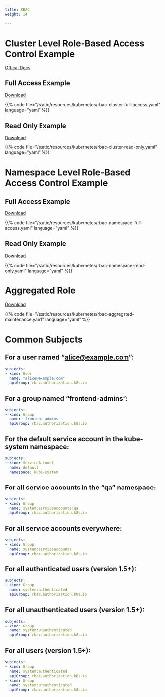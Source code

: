```yaml
---
title: RBAC
weight: 14

---
```


# Cluster Level Role-Based Access Control Example

[Offical Docs](https://kubernetes.io/docs/reference/access-authn-authz/rbac/)

## Full Access Example

[Download](/resources/kubernetes/rbac-cluster-full-access.yaml)

{{% code file="/static/resources/kubernetes/rbac-cluster-full-access.yaml" language="yaml" %}}

## Read Only Example

[Download](/resources/kubernetes/rbac-cluster-read-only.yaml)

{{% code file="/static/resources/kubernetes/rbac-cluster-read-only.yaml" language="yaml" %}}

# Namespace Level Role-Based Access Control Example

## Full Access Example

[Download](/resources/kubernetes/rbac-namespace-full-access.yaml)

{{% code file="/static/resources/kubernetes/rbac-namespace-full-access.yaml" language="yaml" %}}

## Read Only Example

[Download](/resources/kubernetes/rbac-namespace-read-only.yaml)

{{% code file="/static/resources/kubernetes/rbac-namespace-read-only.yaml" language="yaml" %}}


# Aggregated Role

[Download](/resources/kubernetes/rbac-aggregated-maintenance.yaml)

{{% code file="/static/resources/kubernetes/rbac-aggregated-maintenance.yaml" language="yaml" %}}

# Common Subjects

## For a user named “alice@example.com”:

```yaml
subjects:
- kind: User
  name: "alice@example.com"
  apiGroup: rbac.authorization.k8s.io
```

## For a group named “frontend-admins”:

```yaml
subjects:
- kind: Group
  name: "frontend-admins"
  apiGroup: rbac.authorization.k8s.io
```

## For the default service account in the kube-system namespace:

```yaml
subjects:
- kind: ServiceAccount
  name: default
  namespace: kube-system
```

## For all service accounts in the “qa” namespace:

```yaml
subjects:
- kind: Group
  name: system:serviceaccounts:qa
  apiGroup: rbac.authorization.k8s.io
```

## For all service accounts everywhere:

```yaml
subjects:
- kind: Group
  name: system:serviceaccounts
  apiGroup: rbac.authorization.k8s.io
```

## For all authenticated users (version 1.5+):

```yaml
subjects:
- kind: Group
  name: system:authenticated
  apiGroup: rbac.authorization.k8s.io
```

## For all unauthenticated users (version 1.5+):

```yaml
subjects:
- kind: Group
  name: system:unauthenticated
  apiGroup: rbac.authorization.k8s.io
```

## For all users (version 1.5+):

```yaml
subjects:
- kind: Group
  name: system:authenticated
  apiGroup: rbac.authorization.k8s.io
- kind: Group
  name: system:unauthenticated
  apiGroup: rbac.authorization.k8s.io
```